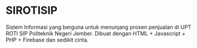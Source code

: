 # SIROTISIP
Sistem Informasi yang berguna untuk menunjang prosen penjualan di UPT ROTI SIP Politeknik Negeri Jember. Dibuat dengan HTML + Javascript + PHP + Firebase dan sedikit cinta.
